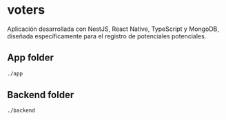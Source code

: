 # voters
Aplicación desarrollada con NestJS, React Native, TypeScript y MongoDB, diseñada específicamente para el registro de potenciales potenciales.

## App folder

```bash
./app
```

## Backend folder

```bash
./backend
```